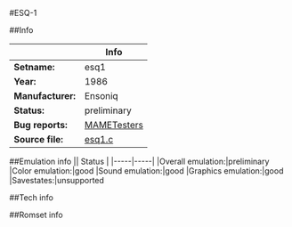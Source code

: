 #ESQ-1

##Info

||Info|
|-----|-----|
|**Setname:**|esq1
|**Year:**|1986
|**Manufacturer:**|Ensoniq
|**Status:**|preliminary
|**Bug reports:**|[MAMETesters](http://mametesters.org/view_all_set.php?type=1&temporary=y&search=esq1.c)
|**Source file:**|[esq1.c](https://github.com/mamedev/mame/blob/master/src/mess/drivers/esq1.c)

##Emulation info
|| Status |
|-----|-----|
|Overall emulation:|preliminary
|Color emulation:|good
|Sound emulation:|good
|Graphics emulation:|good
|Savestates:|unsupported

##Tech info

##Romset info

<!--- START OF EDITED COMMENT DO NOT TOUCH TEXT ABOVE-->
